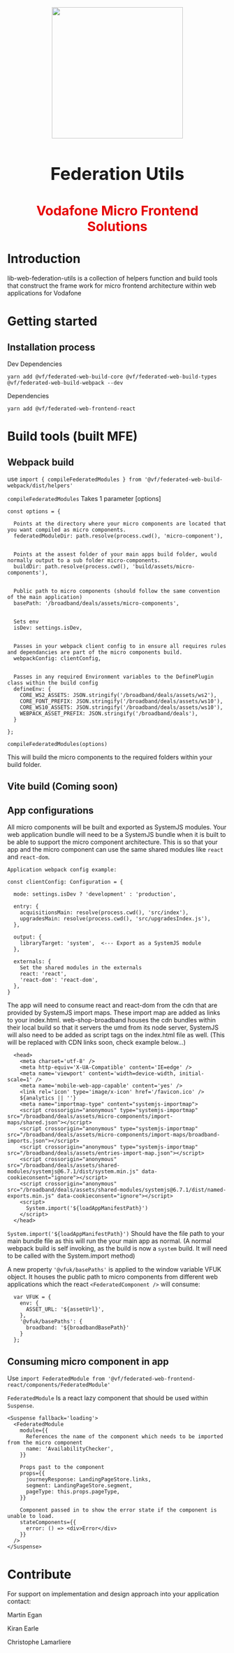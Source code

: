 <div align="center">
  <img src='https://cdn3.iconfinder.com/data/icons/digital-marketing-3-9/35/126-1024.png' width="300"></img>
  <h2 style="font-size:40px;font-weight:bold">Federation Utils</h2>
  <h2 style="color:#e60000;font-size:30px;font-weight:bold">Vodafone Micro Frontend Solutions</h2>
</div>

# Introduction

lib-web-federation-utils is a collection of helpers function and build tools that construct the frame work for micro frontend architecture within web applications for Vodafone

# Getting started

## Installation process

Dev Dependencies

`yarn add @vf/federated-web-build-core @vf/federated-web-build-types @vf/federated-web-build-webpack --dev`

Dependencies

`yarn add @vf/federated-web-frontend-react`

# Build tools (built MFE)

## Webpack build

use `import { compileFederatedModules } from '@vf/federated-web-build-webpack/dist/helpers'`

`compileFederatedModules` Takes 1 parameter [options]

```
const options = {

  Points at the directory where your micro components are located that you want compiled as micro components.
  federatedModuleDir: path.resolve(process.cwd(), 'micro-component'),


  Points at the assest folder of your main apps build folder, would normally output to a sub folder micro-components.
  buildDir: path.resolve(process.cwd(), 'build/assets/micro-components'),


  Public path to micro components (should follow the same convention of the main application)
  basePath: '/broadband/deals/assets/micro-components',


  Sets env
  isDev: settings.isDev,


  Passes in your webpack client config to in ensure all requires rules and dependancies are part of the micro components build.
  webpackConfig: clientConfig,


  Passes in any required Environment variables to the DefinePlugin class within the build config
  defineEnv: {
    CORE_WS2_ASSETS: JSON.stringify('/broadband/deals/assets/ws2'),
    CORE_FONT_PREFIX: JSON.stringify('/broadband/deals/assets/ws10'),
    CORE_WS10_ASSETS: JSON.stringify('/broadband/deals/assets/ws10'),
    WEBPACK_ASSET_PREFIX: JSON.stringify('/broadband/deals'),
  }

};

compileFederatedModules(options)

```

This will build the micro components to the required folders within your build folder.

## Vite build (Coming soon)

## App configurations

All micro components will be built and exported as SystemJS modules. Your web application bundle will need to be a SystemJS bundle when it is built to be able to support the micro component architecture. This is so that your app and the micro component can use the same shared modules like `react` and `react-dom`.

```
Application webpack config example:

const clientConfig: Configuration = {

  mode: settings.isDev ? 'development' : 'production',

  entry: {
    acquisitionsMain: resolve(process.cwd(), 'src/index'),
    upgradesMain: resolve(process.cwd(), 'src/upgradesIndex.js'),
  },

  output: {
    libraryTarget: 'system',  <--- Export as a SystemJS module
  },

  externals: {
    Set the shared modules in the externals
    react: 'react',
    'react-dom': 'react-dom',
  },
}
```

The app will need to consume react and react-dom from the cdn that are provided by SystemJS import maps. These import map are added as links to your index.html. web-shop-broadband houses the cdn bundles within their local build so that it servers the umd from its node server, SystemJS will also need to be added as script tags on the index.html file as well. (This will be replaced with CDN links soon, check example below...)

```
  <head>
    <meta charset='utf-8' />
    <meta http-equiv='X-UA-Compatible' content='IE=edge' />
    <meta name='viewport' content='width=device-width, initial-scale=1' />
    <meta name='mobile-web-app-capable' content='yes' />
    <link rel='icon' type='image/x-icon' href='/favicon.ico' />
    ${analytics || ''}
    <meta name="importmap-type" content="systemjs-importmap">
    <script crossorigin="anonymous" type="systemjs-importmap" src="/broadband/deals/assets/micro-components/import-maps/shared.json"></script>
    <script crossorigin="anonymous" type="systemjs-importmap" src="/broadband/deals/assets/micro-components/import-maps/broadband-imports.json"></script>
    <script crossorigin="anonymous" type="systemjs-importmap" src="/broadband/deals/assets/entries-import-map.json"></script>
    <script crossorigin="anonymous" src="/broadband/deals/assets/shared-modules/systemjs@6.7.1/dist/system.min.js" data-cookieconsent="ignore"></script>
    <script crossorigin="anonymous" src="/broadband/deals/assets/shared-modules/systemjs@6.7.1/dist/named-exports.min.js" data-cookieconsent="ignore"></script>
    <script>
      System.import('${loadAppManifestPath}')
    </script>
  </head>
```

`System.import('${loadAppManifestPath}')` Should have the file path to your main bundle file as this will run the your main app as normal. (A normal webpack build is self invoking, as the build is now a `system` build. It will need to be called with the System.import method)

A new property `'@vfuk/basePaths'` is applied to the window variable VFUK object. It houses the public path to micro components from different web applications which the react `<FederatedComponent />` will consume:

```
  var VFUK = {
    env: {
      ASSET_URL: '${assetUrl}',
    },
    '@vfuk/basePaths': {
      broadband: '${broadbandBasePath}'
    }
  };
```

## Consuming micro component in app

Use `import FederatedModule from '@vf/federated-web-frontend-react/components/FederatedModule'`

`FederatedModule` Is a react lazy component that should be used within `Suspense`.

```
<Suspense fallback='loading'>
  <FederatedModule
    module={{
      References the name of the component which needs to be imported from the micro component
      name: 'AvailabilityChecker',
    }}

    Props past to the component
    props={{
      journeyResponse: LandingPageStore.links,
      segment: LandingPageStore.segment,
      pageType: this.props.pageType,
    }}

    Component passed in to show the error state if the component is unable to load.
    stateComponents={{
      error: () => <div>Error</div>
    }}
  />
</Suspense>
```

# Contribute

For support on implementation and design approach into your application contact:

Martin Egan

Kiran Earle

Christophe Lamarliere
